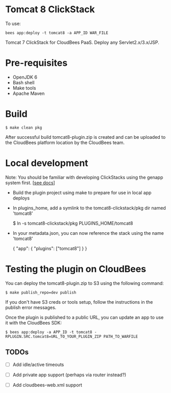 # Tomcat 8 ClickStack

To use: 

    bees app:deploy -t tomcat8 -a APP_ID WAR_FILE

Tomcat 7 ClickStack for CloudBees PaaS. Deploy any Servlet2.x/3.x/JSP.

# Pre-requisites

* OpenJDK 6
* Bash shell
* Make tools
* Apache Maven

# Build 

    $ make clean pkg

After successful build tomcat8-plugin.zip is created and can be uploaded to the CloudBees platform location by the CloudBees team.

# Local development

Note: You should be familiar with developing ClickStacks using the genapp system first. \[[see docs](http://genapp-docs.cloudbees.com/quickstart.html)\]

* Build the plugin project using make to prepare for use in local app deploys
* In plugins\_home, add a symlink to the tomcat8-clickstack/pkg dir named 'tomcat8'

  $ ln -s tomcat8-clickstack/pkg PLUGINS\_HOME/tomcat8

* In your metadata.json, you can now reference the stack using the name 'tomcat8'

    { "app": {  "plugins": ["tomcat8"] } }

# Testing the plugin on CloudBees

You can deploy the tomcat8-plugin.zip to S3 using the following command:

    $ make publish_repo=dev publish

If you don't have S3 creds or tools setup, follow the instructions in the publish error messages.

Once the plugin is published to a public URL, you can update an app to use it with the CloudBees SDK:

    $ bees app:deploy -a APP_ID -t tomcat8 -RPLUGIN.SRC.tomcat8=URL_TO_YOUR_PLUGIN_ZIP PATH_TO_WARFILE


## TODOs
- [ ] Add idle/active timeouts
- [ ] Add private app support (perhaps via router instead?)
- [ ] Add cloudbees-web.xml support

